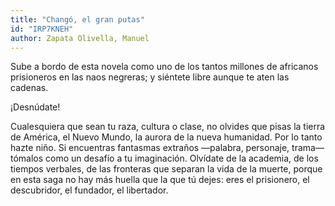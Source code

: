```yaml
---
title: "Changó, el gran putas"
id: "IRP7KNEH"
author: Zapata Olivella, Manuel
---
```

<div data-schema-version="8"><p>Sube a bordo de esta novela como uno de los tantos millones de africanos prisioneros en las naos negreras; y siéntete libre aunque te aten las cadenas.</p> <p>¡Desnúdate!</p> <p>Cualesquiera que sean tu raza, cultura o clase, no olvides que pisas la tierra de América, el Nuevo Mundo, la aurora de la nueva humanidad. Por lo tanto hazte niño. Si encuentras fantasmas extraños —palabra, personaje, trama— tómalos como un desafío a tu imaginación. Olvídate de la academia, de los tiempos verbales, de las fronteras que separan la vida de la muerte, porque en esta saga no hay más huella que la que tú dejes: eres el prisionero, el descubridor, el fundador, el libertador.</p> </div>